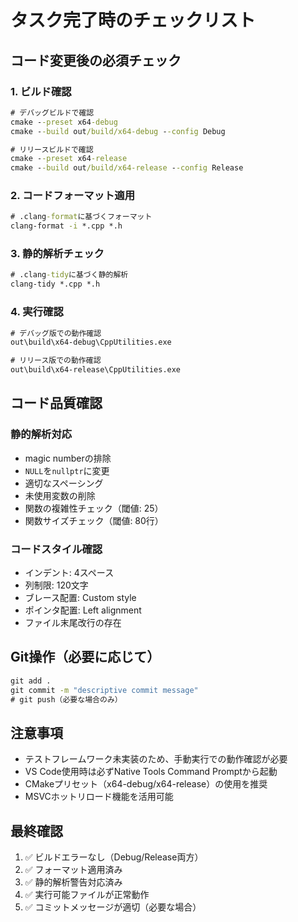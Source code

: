 # タスク完了時のチェックリスト

## コード変更後の必須チェック

### 1. ビルド確認
```cmd
# デバッグビルドで確認
cmake --preset x64-debug
cmake --build out/build/x64-debug --config Debug

# リリースビルドで確認
cmake --preset x64-release  
cmake --build out/build/x64-release --config Release
```

### 2. コードフォーマット適用
```cmd
# .clang-formatに基づくフォーマット
clang-format -i *.cpp *.h
```

### 3. 静的解析チェック
```cmd
# .clang-tidyに基づく静的解析
clang-tidy *.cpp *.h
```

### 4. 実行確認
```cmd
# デバッグ版での動作確認
out\build\x64-debug\CppUtilities.exe

# リリース版での動作確認
out\build\x64-release\CppUtilities.exe
```

## コード品質確認

### 静的解析対応
- magic numberの排除
- `NULL`を`nullptr`に変更
- 適切なスペーシング
- 未使用変数の削除
- 関数の複雑性チェック（閾値: 25）
- 関数サイズチェック（閾値: 80行）

### コードスタイル確認
- インデント: 4スペース
- 列制限: 120文字
- ブレース配置: Custom style
- ポインタ配置: Left alignment
- ファイル末尾改行の存在

## Git操作（必要に応じて）
```cmd
git add .
git commit -m "descriptive commit message"
# git push（必要な場合のみ）
```

## 注意事項
- テストフレームワーク未実装のため、手動実行での動作確認が必要
- VS Code使用時は必ずNative Tools Command Promptから起動
- CMakeプリセット（x64-debug/x64-release）の使用を推奨
- MSVCホットリロード機能を活用可能

## 最終確認
1. ✅ ビルドエラーなし（Debug/Release両方）
2. ✅ フォーマット適用済み
3. ✅ 静的解析警告対応済み  
4. ✅ 実行可能ファイルが正常動作
5. ✅ コミットメッセージが適切（必要な場合）
